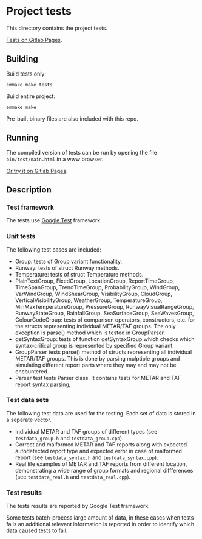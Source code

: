 # Project tests

This directory contains the project tests.

[Tests on Gitlab Pages](https://nnaumenko.gitlab.io/metaf/test/main.html).

## Building

Build tests only:

    emmake make tests

Build entire project:

    emmake make

Pre-built binary files are also included with this repo.

## Running

The compiled version of tests can be run by opening the file `bin/test/main.html` in a www browser.

[Or try it on Gitlab Pages](https://nnaumenko.gitlab.io/metaf/test/main.html).

## Description

### Test framework

The tests use [Google Test](https://github.com/abseil/googletest/) framework.

### Unit tests

The following test cases are included:

* Group: tests of Group variant functionality.
* Runway: tests of struct Runway methods.
* Temperature: tests of struct Temperature methods.
* PlainTextGroup, FixedGroup, LocationGroup, ReportTimeGroup, TimeSpanGroup, TrendTimeGroup, ProbabilityGroup, WindGroup, VarWindGroup, WindShearGroup, VisibilityGroup, CloudGroup, VerticalVisibilityGroup, WeatherGroup, TemperatureGroup, MinMaxTemperatureGroup, PressureGroup, RunwayVisualRangeGroup, RunwayStateGroup, RainfallGroup, SeaSurfaceGroup, SeaWavesGroup, ColourCodeGroup: tests of comparison operators, constructors, etc. for the structs representing individual METAR/TAF groups. The only exception is parse() method which is tested in GroupParser.
* getSyntaxGroup: tests of function getSyntaxGroup which checks which syntax-critical group is represented by specified Group variant.
* GroupParser tests parse() method of structs representing all individual METAR/TAF groups. This is done by parsing mulptiple groups and simulating different report parts where they may and may not be encountered.
* Parser test tests Parser class. It contains tests for METAR and TAF report syntax parsing, 

### Test data sets

The following test data are used for the testing. Each set of data is stored in a separate vector.

* Individual METAR and TAF groups of different types (see `testdata_group.h` and `testdata_group.cpp`).
* Correct and malformed METAR and TAF reports along with expected autodetected report type and expected error in case of malformed report (see `testdata_syntax.h` and `testdata_syntax.cpp`).
* Real life examples of METAR and TAF reports from different location, demonstrating a wide range of group formats and regional diffferences (see `testdata_real.h` and `testdata_real.cpp`).

### Test results

The tests results are reported by Google Test framework.

Some tests batch-process large amount of data, in these cases when tests fails an additional relevant information is reported in order to identify which data caused tests to fail.